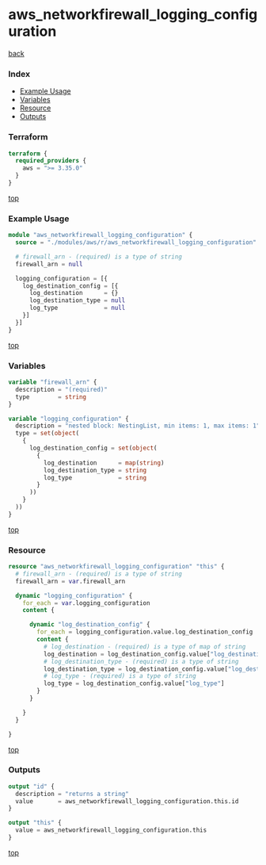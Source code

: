 # aws_networkfirewall_logging_configuration

[back](../aws.md)

### Index

- [Example Usage](#example-usage)
- [Variables](#variables)
- [Resource](#resource)
- [Outputs](#outputs)

### Terraform

```terraform
terraform {
  required_providers {
    aws = ">= 3.35.0"
  }
}
```

[top](#index)

### Example Usage

```terraform
module "aws_networkfirewall_logging_configuration" {
  source = "./modules/aws/r/aws_networkfirewall_logging_configuration"

  # firewall_arn - (required) is a type of string
  firewall_arn = null

  logging_configuration = [{
    log_destination_config = [{
      log_destination      = {}
      log_destination_type = null
      log_type             = null
    }]
  }]
}
```

[top](#index)

### Variables

```terraform
variable "firewall_arn" {
  description = "(required)"
  type        = string
}

variable "logging_configuration" {
  description = "nested block: NestingList, min items: 1, max items: 1"
  type = set(object(
    {
      log_destination_config = set(object(
        {
          log_destination      = map(string)
          log_destination_type = string
          log_type             = string
        }
      ))
    }
  ))
}
```

[top](#index)

### Resource

```terraform
resource "aws_networkfirewall_logging_configuration" "this" {
  # firewall_arn - (required) is a type of string
  firewall_arn = var.firewall_arn

  dynamic "logging_configuration" {
    for_each = var.logging_configuration
    content {

      dynamic "log_destination_config" {
        for_each = logging_configuration.value.log_destination_config
        content {
          # log_destination - (required) is a type of map of string
          log_destination = log_destination_config.value["log_destination"]
          # log_destination_type - (required) is a type of string
          log_destination_type = log_destination_config.value["log_destination_type"]
          # log_type - (required) is a type of string
          log_type = log_destination_config.value["log_type"]
        }
      }

    }
  }

}
```

[top](#index)

### Outputs

```terraform
output "id" {
  description = "returns a string"
  value       = aws_networkfirewall_logging_configuration.this.id
}

output "this" {
  value = aws_networkfirewall_logging_configuration.this
}
```

[top](#index)